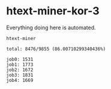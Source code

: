 # htext-miner-kor-3

Everything doing here is automated.

```
htext-miner

total: 8476/9855 (86.00710299340436%)

job0: 1531
job1: 1773
job2: 1672
job3: 1831
job4: 1669
```